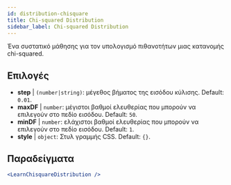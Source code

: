```yaml
---
id: distribution-chisquare
title: Chi-squared Distribution
sidebar_label: Chi-squared Distribution
---
```


Ένα συστατικό μάθησης για τον υπολογισμό πιθανοτήτων μιας κατανομής chi-squared.

## Επιλογές

* __step__ | `(number|string)`: μέγεθος βήματος της εισόδου κύλισης. Default: `0.01`.
* __maxDF__ | `number`: μέγιστοι βαθμοί ελευθερίας που μπορούν να επιλεγούν στο πεδίο εισόδου. Default: `50`.
* __minDF__ | `number`: ελάχιστοι βαθμοί ελευθερίας που μπορούν να επιλεγούν στο πεδίο εισόδου. Default: `1`.
* __style__ | `object`: Στυλ γραμμής CSS. Default: `{}`.


## Παραδείγματα

```jsx live
<LearnChisquareDistribution />
```

